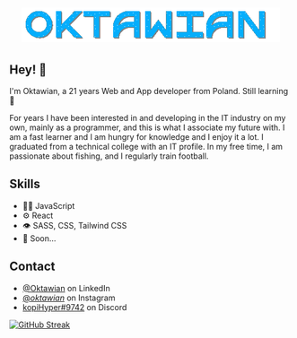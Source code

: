 <h1 align="center">
  <img src="name.gif" alt="Marton Lederer" />
</h1>

## Hey! 👋

I'm Oktawian, a 21 years Web and App developer from Poland. Still learning 🧠

For years I have been interested in and developing in the IT industry on my own, mainly as a programmer, and this is what I associate my future with. I am a fast learner and I am hungry for knowledge and I enjoy it a lot. I graduated from a technical college with an IT profile. In my free time, I am passionate about fishing, and I regularly train football.

## Skills

- 👨‍💻 JavaScript
- ⚙️ React
- 👁️ SASS, CSS, Tailwind CSS
- 💽 Soon...

## Contact

- [@Oktawian](https://www.linkedin.com/in/oktawian-kopica-403282259) on LinkedIn
- [@_oktawian_](https://www.instagram.com/_oktawian_/) on Instagram
- [kopiHyper#9742](./) on Discord

[![GitHub Streak](http://github-readme-streak-stats.herokuapp.com?user=kopiHyper&theme=dark)](https://git.io/streak-stats)
